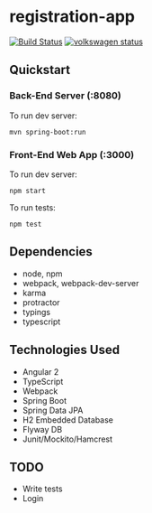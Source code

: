 # registration-app

[![Build Status](https://travis-ci.org/xphong/registration-app.svg?branch=master)](https://travis-ci.org/xphong/registration-app) [![volkswagen status](https://auchenberg.github.io/volkswagen/volkswargen_ci.svg?v=1)](https://github.com/auchenberg/volkswagen)

## Quickstart

### Back-End Server (:8080)

To run dev server:

```
mvn spring-boot:run
```

### Front-End Web App (:3000)

To run dev server:

```
npm start
```

To run tests:

```
npm test
```

## Dependencies
* node, npm
* webpack, webpack-dev-server
* karma
* protractor
* typings
* typescript

## Technologies Used
* Angular 2
* TypeScript
* Webpack
* Spring Boot
* Spring Data JPA
* H2 Embedded Database
* Flyway DB
* Junit/Mockito/Hamcrest

## TODO
* Write tests
* Login
